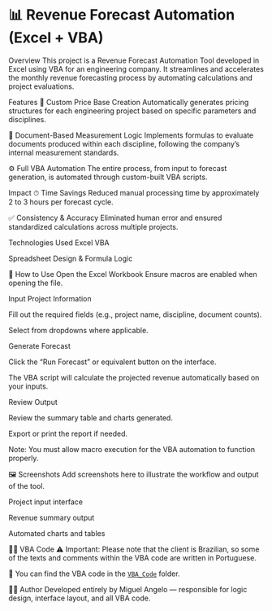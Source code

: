 # 📊 Revenue Forecast Automation (Excel + VBA)
Overview
This project is a Revenue Forecast Automation Tool developed in Excel using VBA for an engineering company. It streamlines and accelerates the monthly revenue forecasting process by automating calculations and project evaluations.

Features
🔧 Custom Price Base Creation
Automatically generates pricing structures for each engineering project based on specific parameters and disciplines.

📄 Document-Based Measurement Logic
Implements formulas to evaluate documents produced within each discipline, following the company’s internal measurement standards.

⚙️ Full VBA Automation
The entire process, from input to forecast generation, is automated through custom-built VBA scripts.

Impact
⏱ Time Savings
Reduced manual processing time by approximately 2 to 3 hours per forecast cycle.

✅ Consistency & Accuracy
Eliminated human error and ensured standardized calculations across multiple projects.

Technologies Used
Excel VBA

Spreadsheet Design & Formula Logic

🚀 How to Use
Open the Excel Workbook
Ensure macros are enabled when opening the file.

Input Project Information

Fill out the required fields (e.g., project name, discipline, document counts).

Select from dropdowns where applicable.

Generate Forecast

Click the “Run Forecast” or equivalent button on the interface.

The VBA script will calculate the projected revenue automatically based on your inputs.

Review Output

Review the summary table and charts generated.

Export or print the report if needed.

Note: You must allow macro execution for the VBA automation to function properly.

🖼️ Screenshots
Add screenshots here to illustrate the workflow and output of the tool.

Project input interface

Revenue summary output

Automated charts and tables


👩‍💻 VBA Code
⚠ Important: Please note that the client is Brazilian, so some of the texts and comments within the VBA code are written in Portuguese.

📁 You can find the VBA code in the [`VBA_Code`](https://github.com/Angelo-77/RevenuForecast/tree/main/VBA_Code) folder.

👨‍💻 Author
Developed entirely by Miguel Angelo — responsible for logic design, interface layout, and all VBA code.
